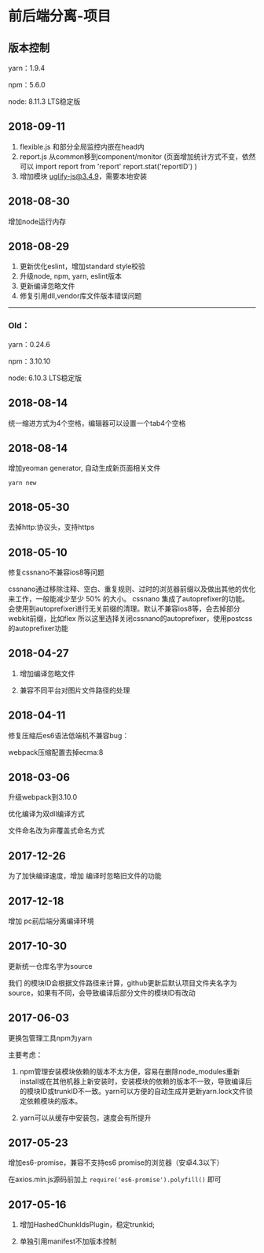 # 前后端分离-项目

## 版本控制

yarn：1.9.4

npm：5.6.0

node: 8.11.3 LTS稳定版 

## 2018-09-11
1. flexible.js 和部分全局监控内嵌在head内
2. report.js 从common移到component/monitor
(页面增加统计方式不变，依然可以
import report from 'report'
report.stat('reportID')
)
3. 增加模块 uglify-js@3.4.9，需要本地安装

## 2018-08-30
增加node运行内存

## 2018-08-29
1. 更新优化eslint，增加standard style校验
2. 升级node, npm, yarn, eslint版本
3. 更新编译忽略文件
4. 修复引用dll,vendor库文件版本错误问题

---

### Old：

yarn：0.24.6

npm：3.10.10

node: 6.10.3 LTS稳定版

## 2018-08-14
统一缩进方式为4个空格，编辑器可以设置一个tab4个空格

## 2018-08-14
增加yeoman generator, 自动生成新页面相关文件
```
yarn new
```

## 2018-05-30
去掉http:协议头，支持https

## 2018-05-10
修复cssnano不兼容ios8等问题

cssnano通过移除注释、空白、重复规则、过时的浏览器前缀以及做出其他的优化来工作，一般能减少至少 50% 的大小。
cssnano 集成了autoprefixer的功能。会使用到autoprefixer进行无关前缀的清理。默认不兼容ios8等，会去掉部分webkit前缀，比如flex
所以这里选择关闭cssnano的autoprefixer，使用postcss的autoprefixer功能


## 2018-04-27
1. 增加编译忽略文件

2. 兼容不同平台对图片文件路径的处理

## 2018-04-11
修复压缩后es6语法低端机不兼容bug：

webpack压缩配置去掉ecma:8

## 2018-03-06
升级webpack到3.10.0

优化编译为双dll编译方式

文件命名改为非覆盖式命名方式

## 2017-12-26
为了加快编译速度，增加 编译时忽略旧文件的功能

## 2017-12-18
增加 pc前后端分离编译环境

## 2017-10-30
更新统一仓库名字为source
 

我们 的模块ID会根据文件路径来计算，github更新后默认项目文件夹名字为source，如果有不同，会导致编译后部分文件的模块ID有改动
 
## 2017-06-03
更换包管理工具npm为yarn

主要考虑：

1.	npm管理安装模块依赖的版本不太方便，容易在删除node_modules重新install或在其他机器上新安装时，安装模块的依赖的版本不一致，导致编译后的模块ID或trunkID不一致。yarn可以方便的自动生成并更新yarn.lock文件锁定依赖模块的版本。

2.	yarn可以从缓存中安装包，速度会有所提升

## 2017-05-23
增加es6-promise，兼容不支持es6 promise的浏览器（安卓4.3以下）

在axios.min.js源码前加上 `require('es6-promise').polyfill()` 即可

## 2017-05-16
1.	增加HashedChunkIdsPlugin，稳定trunkid;

2.	单独引用manifest不加版本控制
